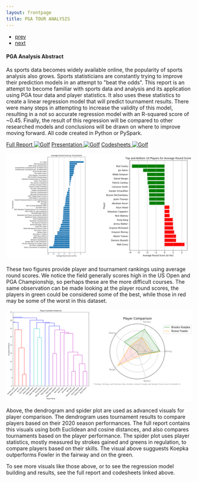 ```yaml
---
layout: frontpage
title: PGA TOUR ANALYSIS
---
```


<div class="navbar">
  <div class="navbar-inner">
      <ul class="nav">
          <li><a href="CryptoTimeSeries.html">prev</a></li>
          <li><a href="baseops.html">next</a></li>
      </ul>
  </div>
</div>

#### <a name="PGA Report Abstract"></a>PGA Analysis Abstract
As sports data becomes widely available online, the popularity of sports analysis also grows. Sports statisticians are constantly trying to improve their prediction models in an attempt to "beat the odds". This report is an attempt to become familiar with sports data and analysis and its application using PGA tour data and player statistics. It also uses these statistics to create a linear regression model that will predict tournament results. There were many steps in attempting to increase the validity of this model, resulting in a not so accurate regression model with an R-squared score of ~0.45. Finally, the result of this regression will be compared to other researched models and conclusions will be drawn on where to improve moving forward. All code created in Python or PySpark.

[Full Report ![Golf](/pages/icons16/pdf-icon.png)](/assets/PGAFiles/PGA_Analysis_Report.pdf)
[Presentation ![Golf](/pages/icons16/ppt-icon.png)](/assets/PGAFiles/PGA_TOUR_Pres.pdf)
[Codesheets ![Golf](/pages/icons16/data-icon.png)](https://github.com/kylearbide/kylearbide.github.io/tree/master/codeSheets/SEAS6401/PGAProject)

![GolfDataVisuals](../../assets/PGAFiles/AverageRoundsVis.png)

These two figures provide player and tournament rankings using average round scores. We notice the field generally scores high in the US Open and PGA Championship, so perhaps these are the more difficult courses. The same observation can be made looking at the player round scores, the players in green could be considered some of the best, while those in red may be some of the worst in this dataset.

![PlayerCompVisuals](../../assets/PGAFiles/PlayerComp.png)

Above, the dendrogram and spider plot are used as advanced visuals for player comparison. The dendrogram uses tournament results to compare players based on their 2020 season performances. The full report contains this visuals using both Euclidean and cosine distances, and also compares tournaments based on the player performance. The spider plot uses player statistics, mostly measured by strokes gained and greens in regulation, to compare players based on their skills. The visual above sugguests Koepka outperforms Fowler in the fairway and on the green. 

To see more visuals like those above, or to see the regression model building and results, see the full report and codesheets linked above.
